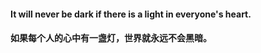 #### It will never be dark if there is a light in everyone's heart.    
#### 如果每个人的心中有一盏灯，世界就永远不会黑暗。
